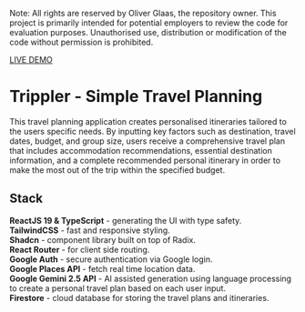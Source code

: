 Note: All rights are reserved by Oliver Glaas, the repository owner. This project is primarily intended for potential employers to review the code for evaluation purposes. Unauthorised use, distribution or modification of the code without permission is prohibited.

[LIVE DEMO](https://trippler-three.vercel.app/)

# Trippler - Simple Travel Planning

This travel planning application creates personalised itineraries tailored to the users specific needs. By inputting key factors such as destination, travel dates, budget, and group size, users receive a comprehensive travel plan that includes accommodation recommendations, essential destination information, and a complete recommended personal itinerary in order to make the most out of the trip within the specified budget.

## Stack

**ReactJS 19 & TypeScript** - generating the UI with type safety.  
**TailwindCSS** - fast and responsive styling.  
**Shadcn** - component library built on top of Radix.  
**React Router** - for client side routing.  
**Google Auth** - secure authentication via Google login.  
**Google Places API** - fetch real time location data.  
**Google Gemini 2.5 API** - AI assisted generation using language processing to create a personal travel plan based on each user input.  
**Firestore** - cloud database for storing the travel plans and itineraries.

